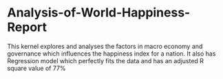 # Analysis-of-World-Happiness-Report
This kernel explores and analyses the factors in macro economy and governance which influences the happiness index for a nation. It also has Regression model which perfectly fits the data and has an adjusted R square value of 77%
